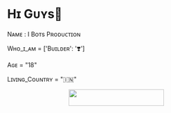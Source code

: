# Hɪ Gᴜʏs👋
Nᴀᴍᴇ : I Bᴏᴛs Pʀᴏᴅᴜᴄᴛɪᴏɴ

Wʜᴏ_ɪ_ᴀᴍ = ['Bᴜɪʟᴅᴇʀ':  '❣️']

Aɢᴇ = "18"

Lɪᴠɪɴɢ_Cᴏᴜɴᴛʀʏ = "🇮🇳"


<p align="center"><a href="ɪ ʙᴏᴛꜱ ꜱᴜᴩᴩᴏʀᴛ=https://t.me/ibotssupport"> <img src="https://img.shields.io/badge/-I%20Bots%20Support-blue?style=for-the-badge&logo=Telegram" width="220" height="38.45"/></a></p>
